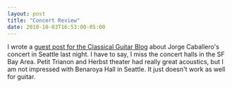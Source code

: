 ```yaml
---
layout: post
title: "Concert Review"
date: 2010-10-03T16:53:00-05:00
---
```


I wrote a <a href="http://www.classicalguitarblog.net/2010/10/concert-review-jorge-caballero-in-seattle-wa/">guest post for the Classical Guitar Blog</a> about Jorge Caballero's concert in Seattle last night.
I have to say, I miss the concert halls in the SF Bay Area. Petit Trianon and Herbst theater had really great acoustics, but I am not impressed with Benaroya Hall in Seattle. It just doesn't work as well for guitar.

